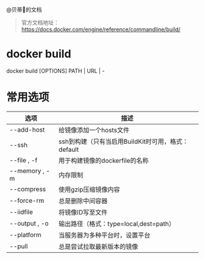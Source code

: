@贝蒂:unicorn:的文档
> 官方文档地址：https://docs.docker.com/engine/reference/commandline/build/
# **docker build**

docker build [OPTIONS] PATH | URL | -

# 常用选项

选项 | 描述
----- | -----
--add-host | 给镜像添加一个hosts文件
--ssh | ssh到构建（只有当启用BuildKit时可用，格式：default|[=|[,]]）
--file , -f | 用于构建镜像的dockerfile的名称
--memory , -m | 内存限制
--compress | 使用gzip压缩镜像内容
--force-rm | 总是删除中间容器
--iidfile | 将镜像ID写至文件
--output , -o | 输出路径（格式：type=local,dest=path）
--platform | 当服务器为多种平台时，设置平台
--pull | 总是尝试拉取最新版本的镜像